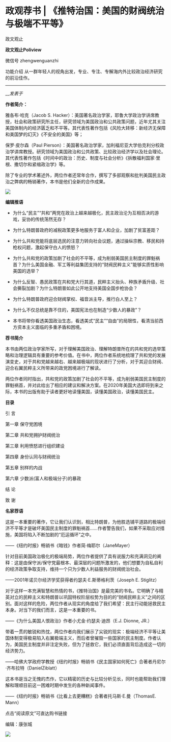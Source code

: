 

#  政观荐书 | 《推特治国：美国的财阀统治与极端不平等》

政文观止  

**政文观止Poliview** 

微信号 zhengwenguanzhi

功能介绍 从一群年轻人的视角出发，专业、专注、专解海内外比较政治经济研究的前沿佳作。

____

___发表于_


**作者简介：**

雅各布·哈克（Jacob S.
Hacker）：美国著名政治学家，耶鲁大学政治学讲席教授，社会和政策研究所主任，研究领域为美国政治和公共政策问题，近年尤其关注美国体制内的经济匮乏和不平等。其代表性著作包括《风险大转移：新经济无保障和美国梦的幻灭》《不安全的美国》等；

  

保罗·皮尔森（Paul
Pierson）：美国著名政治学家，加利福尼亚大学伯克利分校政治学讲席教授。研究领域为美国政治和公共政策、比较政治经济学以及社会理论。其代表性著作包括《时间中的政治：历史、制度与社会分析》《拆散福利国家·里根、撒切尔和紧缩政治学》等。

  

除了专业的学术著述外，两位作者还常年合作，撰写了多部观察和批判美国民主政治之弊病的畅销著作，本书是他们全新的合作成果。

![](/images/228/2.jpeg)

  

**编辑推语**

  * 为什么“民主”“共和”两党在政治上越来越极化，民主政治沦为互相否决的游戏，妥协的传统荡然无存？  

  * 为什么特朗普政府的减税政策更多地服务于富人和企业，加剧了贫富差距？  

  * 为什么共和党能将底层选民的注意力转向社会议题，通过操纵宗教、移民和持枪权问题，激起保守白人的愤怒？  

  * 为什么共和党的政策加剧了社会的不平等，成为削弱美国民主制度的罪魁祸首？为什么美国金融、军工等利益集团支持的“财阀民粹主义”能够实质性影响美国的选举？

  

  * 为什么反智、愚民政策在共和党大行其道，民粹主义抬头、种族矛盾升级、社会撕裂加剧？为什么特朗普如此公开地支持美国全国步枪协会？  

  * 为什么特朗普政府迎合财阀掌权、福音派主导，推行白人至上？  

  * 为什么不仅总统是靠不住的，美国宪法也在制造“少数人的暴政”？  

  * 本书将带你看透美国政治生态，看透美式“民主”“自由”的局限性，看清当前西方资本主义面临的多重矛盾和困境。

  

 **荐书简介**

本书由两位政治学家所写，对于理解美国政治、理解特朗普所在的共和党的选举策略和治理逻辑具有重要的参考价值。在书中，两位作者系统地梳理了共和党的发展演变史，对于共和党越来越右、越来越极端的现状进行了分析，对于其迎合财阀、迎合右翼民粹主义所带来的政党困境进行了解读。

  

两位作者同时指出，共和党的政策加剧了社会的不平等，成为削弱美国民主制度的罪魁祸首，并对此给出了相应的建议和解决方案。在2020年美国大选即将到来之际，本书的出版有助于读者更好地读懂美国，读懂美国政治，读懂美国民主。

  

 **目录**

引 言

  

第一章 保守党困境

  

第二章 共和党拥护财阀统治

  

第三章 利用愤怒进行组织建设

  

第四章 身份认同与财阀统治

  

第五章 别样的内战

  

第六章 少数派(富人和极端分子)的暴政

  

结 论

  

致 谢

  

 **名家荐语**

这是一本重要的著作，它让我们认识到，相比特朗普，为他胜选铺平道路的极端经济不平等才是破坏美国民主制度的罪魁祸首……作者警告我们，如果不采取应对措施，美国将陷入不断加剧的“厄运循环”之中。  

  

——《纽约时报》畅销书《暗钱》作者简·梅耶尔（JaneMayer）

  

针对目前美国政治极化的极端局势，两位作者提供了具有说服力和充满洞见的阐释：这是由保守派/保守党最根本、最深层的问题所激发的，他们想要为自私自利的经济政策争取支持，维持一个只为少数人利益服务的财阀统治社会。

  

——2001年诺贝尔经济学奖获得者约瑟夫·E.斯蒂格利茨（Joseph E. Stiglitz）

  

对于这样一本充满智慧和热情的书，《推特治国》是最完美的书名。它明确了与精英对立的民粹主义和特朗普以巩固特权阶层权势为目的的“财阀民粹主义”之间的区别。面对这样的危险，两位作者从现实的角度给了我们希望：民主行动能拯救民主本身。对当下的我们而言，这是一本重要的书。

  

——《为什么美国人恨政治》作者小尤金·约瑟夫·迪昂（E.J. Dionne, JR.）

  

带着一贯的敏锐和热忱，两位作者向我们展示了尖锐的现实：极端经济不平等让美国体制变得极易陷入右翼极端主义，而后者曾摧毁一些国家的民主制度。作者认为，美国民主制度并非注定失败，但为了拯救它，我们必须直面背后造成这一切的经济势力。

  

——哈佛大学政府学教授《纽约时报》畅销书《民主国家如何死亡》合著者丹尼尔·齐布拉特（DanielZiblatt）

  

这本书是当之无愧的杰作，它以精密的历史与比较分析见长，同时也能帮助我们理解和理顺目前这一困难时期中发生的各种新闻事件。

  

——《纽约时报》畅销书《比看上去更糟糕》合著者托马斯·E.曼（ThomasE. Mann）

  

点击“阅读原文”可直达购书链接

编辑：康张城

  

![](/images/228/3.jpeg)

  

